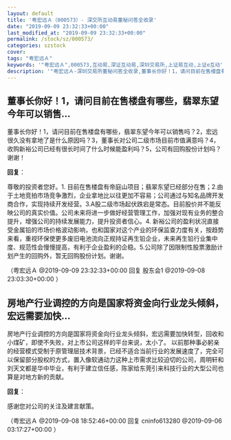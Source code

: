 ```yaml
---
layout: default
title: '粤宏远Ａ（000573）- 深交所互动易董秘问答全收录'
date: "2019-09-09 23:32:33+00:00"
last_modified_at: "2019-09-09 23:32:33+00:00"
permalink: /stock/sz/000573/
categories: szstock
cover: 
tags: "粤宏远Ａ"
keywords: '"粤宏远Ａ",000573,互动易,深证互动易,深圳交易所,上证易互动,上证e互动'
description: '"粤宏远Ａ-深圳交易所董秘问答全收录,董事长你好！1，请问目前在售楼盘有哪些，翡翠东望今年可以销售吗？2，宏远很久没有拿地了是什么原因吗？3，董事长对公司二级市场目前市值满意吗？4，收购新裕公司已经有很长时间了什么时候能盈利吗？5，公司有回购股份计划吗？谢谢！"'
---
```


## 董事长你好！1，请问目前在售楼盘有哪些，翡翠东望今年可以销售...

董事长你好！1，请问目前在售楼盘有哪些，翡翠东望今年可以销售吗？2，宏远很久没有拿地了是什么原因吗？3，董事长对公司二级市场目前市值满意吗？4，收购新裕公司已经有很长时间了什么时候能盈利吗？5，公司有回购股份计划吗？谢谢！

**回复**：

尊敬的投资者您好。1. 目前在售楼盘有帝庭山项目；翡翠东望已经部分在售；2.由于土地竞拍市场竞争激烈，企业拿地比以往更加不容易；公司通过与知名品牌开发商合作，实现持续开发经营。3.A股二级市场起伏跌宕是常态。目前股价并不能反映公司的真实价值。公司未来将进一步做好经营管理工作，加强对现有业务的整合提升，增强公司的持续发展能力，提升投资者信心。4. 新裕公司的盈利状况直接受金属铅的市场价格波动影响，也和国家对这个产业的环保监查力度有关，按趋势来看，重视环保使更多废旧电池流向正规持证再生铅企业，未来再生铅行业集中度、规范性会慢慢提高，有利于企业盈利的企稳。5.公司除了因限制性股票激励计划产生的回购外，暂无回购股份计划。谢谢。 

（粤宏远Ａ  @2019-09-09 23:32:33+00:00 回复 股东会1  @2019-09-08 23:03:30+00:00 ）

## 房地产行业调控的方向是国家将资金向行业龙头倾斜，宏远需要加快...

房地产行业调控的方向是国家将资金向行业龙头倾斜，宏远需要加快转型，回收和小煤矿，即使不失败，对上市公司这样的平台来说，太小了。
以前那种事必躬亲的经营模式受制于原管理层技术背景，已经不适合当前行业的发展速度了，完全可以保留部分股权的方式，置入像软通动力这种上市需求比较迫切的公司，周明轩和刘天文都是华中毕业，有利于建立信任感，陈家给东莞引来科技行业的大型公司也算是对地方新的贡献。

**回复**：

感谢您对公司的关注及建言献策。 

（粤宏远Ａ  @2019-09-08 18:52:46+00:00 回复 cninfo613280  @2019-09-06 03:17:27+00:00 ）

